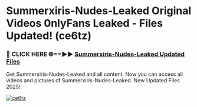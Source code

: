 # Summerxiris-Nudes-Leaked Original Videos 0nlyFans Leaked - Files Updated! (ce6tz)

<h3>🔴 CLICK HERE 🌐==►► <a href="https://tinyurl.com/5h6xmrr3" rel="nofollow">Summerxiris-Nudes-Leaked Updated Files</a></h3>

Get Summerxiris-Nudes-Leaked and all content. Now you can access all videos and pictures of Summerxiris-Nudes-Leaked. New Updated Files 2025!

[![ce6tz](https://i.imgur.com/KVD873Z.gif)](https://tinyurl.com/5h6xmrr3)
